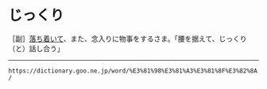 # じっくり

［副］[落ち着いて](おちつく（落ち着く／落ち付く）)、また、念入りに物事をするさま。「腰を据えて、じっくり（と）話し合う」

---
`https://dictionary.goo.ne.jp/word/%E3%81%98%E3%81%A3%E3%81%8F%E3%82%8A/`